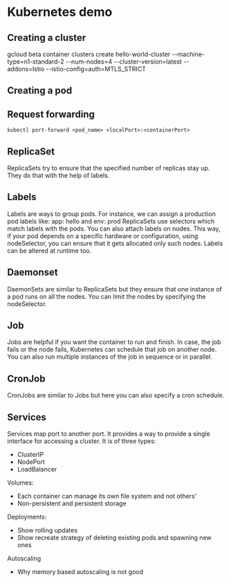 # Kubernetes demo

## Creating a cluster

gcloud beta container clusters create hello-world-cluster --machine-type=n1-standard-2 --num-nodes=4 --cluster-version=latest --addons=Istio --istio-config=auth=MTLS_STRICT

## Creating a pod

## Request forwarding

`kubectl port-forward <pod_name> <localPort>:<containerPort>`

## ReplicaSet

ReplicaSets try to ensure that the specified number of replicas stay up. They do that with the help of labels.

## Labels

Labels are ways to group pods. For instance, we can assign a production pod labels like: app: hello and env: prod
ReplicaSets use selectors which match labels with the pods. You can also attach labels on nodes. This way, if your
pod depends on a specific hardware or configuration, using nodeSelector, you can ensure that it gets allocated
only such nodes. Labels can be altered at runtime too.

## Daemonset

DaemonSets are similar to ReplicaSets but they ensure that one instance of a pod runs on all the nodes. You can limit the nodes by specifying the nodeSelector.

## Job

Jobs are helpful if you want the container to run and finish. In case, the job fails or the node fails, Kubernetes can schedule that job on another node. You can also run multiple instances of the job in sequence or in parallel.

## CronJob

CronJobs are similar to Jobs but here you can also specify a cron schedule.

## Services

Services map port to another port. It provides a way to provide a single interface for accessing a cluster. It is of three types:
 * ClusterIP
 * NodePort
 * LoadBalancer

Volumes:
 * Each container can manage its own file system and not others'
 * Non-persistent and persistent storage

Deployments:
 * Show rolling updates
 * Show recreate strategy of deleting existing pods and spawning new ones

Autoscaling
 * Why memory based autoscaling is not good
